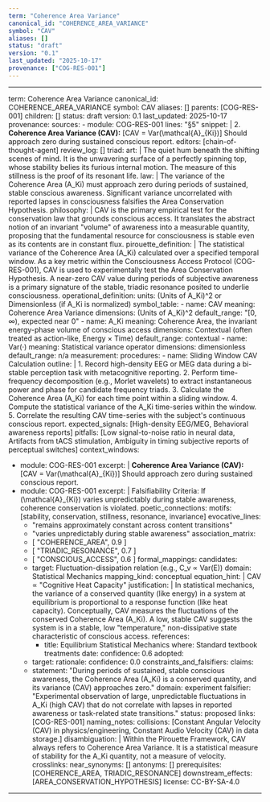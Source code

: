 ```yaml
---
term: "Coherence Area Variance"
canonical_id: "COHERENCE_AREA_VARIANCE"
symbol: "CAV"
aliases: []
status: "draft"
version: "0.1"
last_updated: "2025-10-17"
provenance: ["COG-RES-001"]
---
```


---
term: Coherence Area Variance
canonical_id: COHERENCE_AREA_VARIANCE
symbol: CAV
aliases: []
parents: [COG-RES-001]
children: []
status: draft
version: 0.1
last_updated: 2025-10-17
provenance:
  sources:
    - module: COG-RES-001
      lines: "§5"
      snippet: |
        2. **Coherence Area Variance (CAV):**
           [CAV = Var(\mathcal{A}_{Ki})]
           Should approach zero during sustained conscious report.
  editors: [chain-of-thought-agent]
  review_log: []
triad:
  art: |
    The quiet hum beneath the shifting scenes of mind. It is the unwavering surface of a perfectly spinning top, whose stability belies its furious internal motion. The measure of this stillness is the proof of its resonant life.
  law: |
    The variance of the Coherence Area (A_Ki) must approach zero during periods of sustained, stable conscious awareness. Significant variance uncorrelated with reported lapses in consciousness falsifies the Area Conservation Hypothesis.
  philosophy: |
    CAV is the primary empirical test for the conservation law that grounds conscious access. It translates the abstract notion of an invariant "volume" of awareness into a measurable quantity, proposing that the fundamental resource for consciousness is stable even as its contents are in constant flux.
pirouette_definition: |
  The statistical variance of the Coherence Area (A_Ki) calculated over a specified temporal window. As a key metric within the Consciousness Access Protocol (COG-RES-001), CAV is used to experimentally test the Area Conservation Hypothesis. A near-zero CAV value during periods of subjective awareness is a primary signature of the stable, triadic resonance posited to underlie consciousness.
operational_definition:
  units: (Units of A_Ki)^2 or Dimensionless (if A_Ki is normalized)
  symbol_table:
    - name: CAV
      meaning: Coherence Area Variance
      dimensions: (Units of A_Ki)^2
      default_range: "[0, ∞), expected near 0"
    - name: A_Ki
      meaning: Coherence Area, the invariant energy-phase volume of conscious access
      dimensions: Contextual (often treated as action-like, Energy × Time)
      default_range: contextual
    - name: Var(·)
      meaning: Statistical variance operator
      dimensions: dimensionless
      default_range: n/a
  measurement:
    procedures:
      - name: Sliding Window CAV Calculation
        outline: |
          1. Record high-density EEG or MEG data during a bi-stable perception task with metacognitive reporting.
          2. Perform time-frequency decomposition (e.g., Morlet wavelets) to extract instantaneous power and phase for candidate frequency triads.
          3. Calculate the Coherence Area (A_Ki) for each time point within a sliding window.
          4. Compute the statistical variance of the A_Ki time-series within the window.
          5. Correlate the resulting CAV time-series with the subject's continuous conscious report.
        expected_signals: [High-density EEG/MEG, Behavioral awareness reports]
        pitfalls: [Low signal-to-noise ratio in neural data, Artifacts from tACS stimulation, Ambiguity in timing subjective reports of perceptual switches]
context_windows:
  - module: COG-RES-001
    excerpt: |
      **Coherence Area Variance (CAV):**
      [CAV = Var(\mathcal{A}_{Ki})]
      Should approach zero during sustained conscious report.
  - module: COG-RES-001
    excerpt: |
      Falsifiability Criteria: If (\mathcal{A}_{Ki}) varies unpredictably during stable awareness, coherence conservation is violated.
poetic_connections:
  motifs: [stability, conservation, stillness, resonance, invariance]
  evocative_lines:
    - "remains approximately constant across content transitions"
    - "varies unpredictably during stable awareness"
  association_matrix:
    - [ "COHERENCE_AREA", 0.9 ]
    - [ "TRIADIC_RESONANCE", 0.7 ]
    - [ "CONSCIOUS_ACCESS", 0.6 ]
formal_mappings:
  candidates:
    - target: Fluctuation-dissipation relation (e.g., C_v ∝ Var(E))
      domain: Statistical Mechanics
      mapping_kind: conceptual
      equation_hint: |
        CAV ∝ "Cognitive Heat Capacity"
      justification: |
        In statistical mechanics, the variance of a conserved quantity (like energy) in a system at equilibrium is proportional to a response function (like heat capacity). Conceptually, CAV measures the fluctuations of the conserved Coherence Area (A_Ki). A low, stable CAV suggests the system is in a stable, low "temperature," non-dissipative state characteristic of conscious access.
      references:
        - title: Equilibrium Statistical Mechanics
          where: Standard textbook treatments
          date: 
      confidence: 0.6
  adopted:
    - target: 
      rationale: 
      confidence: 0.0
constraints_and_falsifiers:
  claims:
    - statement: "During periods of sustained, stable conscious awareness, the Coherence Area (A_Ki) is a conserved quantity, and its variance (CAV) approaches zero."
      domain: experiment
      falsifier: "Experimental observation of large, unpredictable fluctuations in A_Ki (high CAV) that do not correlate with lapses in reported awareness or task-related state transitions."
      status: proposed
      links: [COG-RES-001]
naming_notes:
  collisions: [Constant Angular Velocity (CAV) in physics/engineering, Constant Audio Velocity (CAV) in data storage.]
  disambiguation: |
    Within the Pirouette Framework, CAV always refers to Coherence Area Variance. It is a statistical measure of stability for the A_Ki quantity, not a measure of velocity.
crosslinks:
  near_synonyms: []
  antonyms: []
  prerequisites: [COHERENCE_AREA, TRIADIC_RESONANCE]
  downstream_effects: [AREA_CONSERVATION_HYPOTHESIS]
license: CC-BY-SA-4.0
---
